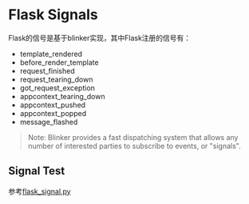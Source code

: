 # Flask Signals

Flask的信号是基于blinker实现，其中Flask注册的信号有：

* template_rendered
* before_render_template
* request_finished
* request_tearing_down
* got_request_exception
* appcontext_tearing_down
* appcontext_pushed
* appcontext_popped
* message_flashed

> Note: 
> Blinker provides a fast dispatching system that allows any number of interested parties to subscribe to events, or "signals".


## Signal Test
参考[flask_signal.py](https://bitbucket.org/hotbaby/python/src/f9d4fa8d9090ee9a7d634464ddc18e1af91d3baf/flask/flask_signals.py)